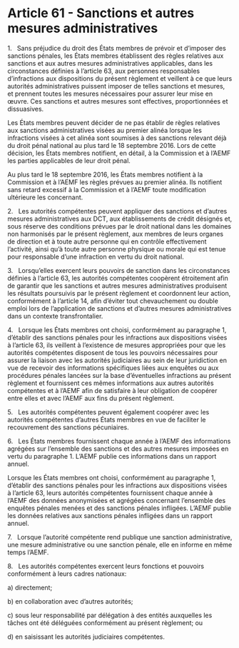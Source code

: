 # Article 61 - Sanctions et autres mesures administratives


1.   Sans préjudice du droit des États membres de prévoir et d’imposer des sanctions pénales, les États membres établissent des règles relatives aux sanctions et aux autres mesures administratives applicables, dans les circonstances définies à l’article 63, aux personnes responsables d’infractions aux dispositions du présent règlement et veillent à ce que leurs autorités administratives puissent imposer de telles sanctions et mesures, et prennent toutes les mesures nécessaires pour assurer leur mise en œuvre. Ces sanctions et autres mesures sont effectives, proportionnées et dissuasives.

Les États membres peuvent décider de ne pas établir de règles relatives aux sanctions administratives visées au premier alinéa lorsque les infractions visées à cet alinéa sont soumises à des sanctions relevant déjà du droit pénal national au plus tard le 18 septembre 2016. Lors de cette décision, les États membres notifient, en détail, à la Commission et à l’AEMF les parties applicables de leur droit pénal.

Au plus tard le 18 septembre 2016, les États membres notifient à la Commission et à l’AEMF les règles prévues au premier alinéa. Ils notifient sans retard excessif à la Commission et à l’AEMF toute modification ultérieure les concernant.

2.   Les autorités compétentes peuvent appliquer des sanctions et d’autres mesures administratives aux DCT, aux établissements de crédit désignés et, sous réserve des conditions prévues par le droit national dans les domaines non harmonisés par le présent règlement, aux membres de leurs organes de direction et à toute autre personne qui en contrôle effectivement l’activité, ainsi qu’à toute autre personne physique ou morale qui est tenue pour responsable d’une infraction en vertu du droit national.

3.   Lorsqu’elles exercent leurs pouvoirs de sanction dans les circonstances définies à l’article 63, les autorités compétentes coopèrent étroitement afin de garantir que les sanctions et autres mesures administratives produisent les résultats poursuivis par le présent règlement et coordonnent leur action, conformément à l’article 14, afin d’éviter tout chevauchement ou double emploi lors de l’application de sanctions et d’autres mesures administratives dans un contexte transfrontalier.

4.   Lorsque les États membres ont choisi, conformément au paragraphe 1, d’établir des sanctions pénales pour les infractions aux dispositions visées à l’article 63, ils veillent à l’existence de mesures appropriées pour que les autorités compétentes disposent de tous les pouvoirs nécessaires pour assurer la liaison avec les autorités judiciaires au sein de leur juridiction en vue de recevoir des informations spécifiques liées aux enquêtes ou aux procédures pénales lancées sur la base d’éventuelles infractions au présent règlement et fournissent ces mêmes informations aux autres autorités compétentes et à l’AEMF afin de satisfaire à leur obligation de coopérer entre elles et avec l’AEMF aux fins du présent règlement.

5.   Les autorités compétentes peuvent également coopérer avec les autorités compétentes d’autres États membres en vue de faciliter le recouvrement des sanctions pécuniaires.

6.   Les États membres fournissent chaque année à l’AEMF des informations agrégées sur l’ensemble des sanctions et des autres mesures imposées en vertu du paragraphe 1. L’AEMF publie ces informations dans un rapport annuel.

Lorsque les États membres ont choisi, conformément au paragraphe 1, d’établir des sanctions pénales pour les infractions aux dispositions visées à l’article 63, leurs autorités compétentes fournissent chaque année à l’AEMF des données anonymisées et agrégées concernant l’ensemble des enquêtes pénales menées et des sanctions pénales infligées. L’AEMF publie les données relatives aux sanctions pénales infligées dans un rapport annuel.

7.   Lorsque l’autorité compétente rend publique une sanction administrative, une mesure administrative ou une sanction pénale, elle en informe en même temps l’AEMF.

8.   Les autorités compétentes exercent leurs fonctions et pouvoirs conformément à leurs cadres nationaux:

a) directement;

b) en collaboration avec d’autres autorités;

c) sous leur responsabilité par délégation à des entités auxquelles les tâches ont été déléguées conformément au présent règlement; ou

d) en saisissant les autorités judiciaires compétentes.
